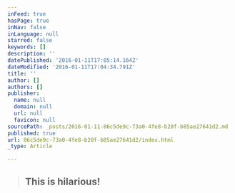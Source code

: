```yaml
---
inFeed: true
hasPage: true
inNav: false
inLanguage: null
starred: false
keywords: []
description: ''
datePublished: '2016-01-11T17:05:14.164Z'
dateModified: '2016-01-11T17:04:34.791Z'
title: ''
author: []
authors: []
publisher:
  name: null
  domain: null
  url: null
  favicon: null
sourcePath: _posts/2016-01-11-86c5de9c-73a0-4fe8-b20f-b85ae27641d2.md
published: true
url: 86c5de9c-73a0-4fe8-b20f-b85ae27641d2/index.html
_type: Article

---
```

> ## This is hilarious!